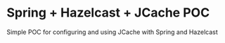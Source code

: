 # Spring + Hazelcast + JCache POC

Simple POC for configuring and using JCache with Spring and Hazelcast